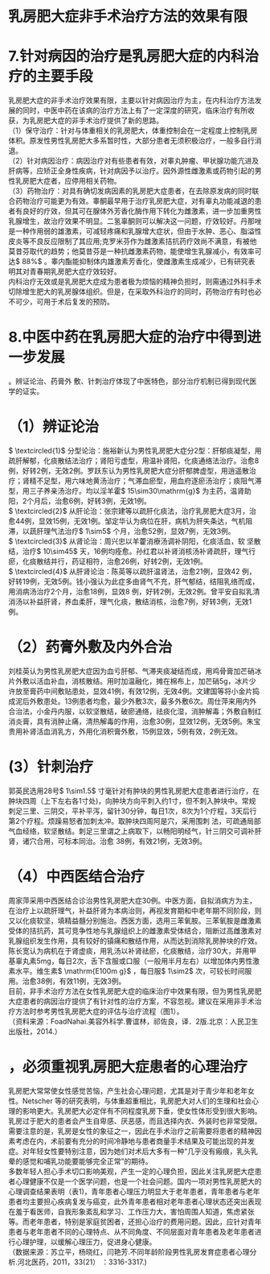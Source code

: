 # 乳房肥大症非手术治疗方法的效果有限  
# 7.针对病因的治疗是乳房肥大症的内科治疗的主要手段  
乳房肥大症的非手术治疗效果有限，主要以针对病因治疗为主，在内科治疗方法发展的同时，中医中药在该病的治疗方法上有了一定深度的研究，临床治疗有所收获，为乳房肥大症的非手术治疗提供了新的思路。  
（1）保守治疗：针对与体重相关的乳房肥大，体重控制会在一定程度上控制乳房体积。原发性男性乳房肥大多系暂时性，大部分患者无须积极治疗，一般多自行消退。  
（2）针对病因治疗：病因治疗对有些患者有效，对睾丸肿瘤、甲状腺功能亢进及肝病等，应矫正全身性疾病，针对病因予以治疗。因外源性雌激素或药物引起的男性乳房肥大症者，应停用相关药物。  
（3）药物治疗：对具有确切发病因素的乳房肥大症患者，在去除原发病的同时联合药物治疗可能更为有效。睾酮最早用于治疗乳房肥大症，对有辜丸功能减退的患者有良好的疗效，但其可在腺体外芳香化酶作用下转化为雌激素，进一步加重男性乳腺增生，故治疗效果不明显。二氢辜酮则可以解决这一问题，疗效较好。丹那唑是一种作用弱的雄激素，可减轻疼痛和乳腺增大症状，但由于水肿、恶心、脂溢性皮炎等不良反应限制了其应用;克罗米芬作为雌激素拮抗药疗效尚不满意，有被他莫昔芬取代的趋势；他莫昔芬是一种抗雌激素药物，能使增生乳腺减小，有效率可达$ 88\%$ 。睾内酯能抑制体内雄激素芳香化，使雌激素生成减少，已有研究表明其对青春期乳房肥大症疗效较好。  
内科治疗无效或是乳房肥大症成为患者极为烦恼的精神负担时，则需通过外科手术切除增生肥大的乳房腺体组织。但是，在采取外科治疗的同时，药物治疗有时也必不可少，可用于术后复发的预防。  
# 8.中医中药在乳房肥大症的治疗中得到进一步发展  
。辨证论治、药膏外 敷、针刺治疗体现了中医特色，部分治疗机制已得到现代医学的证实。  
# （1）辨证论治  
$ \textcircled{1}$    分型论治：施裕新认为男性乳房肥大症分2型：肝郁痰凝型，用疏肝解郁，化痰散结法治疗；肾阳亏虚型，用温补肾阳，化痰通络法治疗。治愈8例，好转2例，无效2例。罗跃东认为男性乳房肥大症分肝郁脾虚型，用逍遥散治疗；肾精不足型，用六味地黄汤治疗；气滞血瘀型，用血府逐瘀汤治疗；痰阻气滞型，用三子养亲汤治疗。均以淫羊霍$ 15\sim30\mathrm{g}$    为主药，温肾助阳，2个月后，治愈6例，好转3例，无效1例。  
$ \textcircled{2}$    从肝论治：张宗建等以疏肝化痰法，治疗乳房肥大症3月，治愈44例，显效15例，无效1例。邹定华认为病位在肝，病机为肝失条达，气机阻滞，以蔬肝理气法治疗$ 1\sim5$ 个月，治愈52例，显效7例，无效3例。  
$ \textcircled{3}$     从肾论治：周兴忠以羊藿消療汤调补阴阳，化痰活血，软 坚散结，治疗$ 10\sim45$ 天，16例均痊愈。孙红君以补肾消核汤补肾疏肝，理气行瘀，化痰散结并行，药证相符，治愈26例，好转2例，无效1例。  
$ \textcircled{4}$     从肝肾论治：陈英等以疏肝温肾法，治愈21例，显效42 例，好转19例，无效5例。钱小强认为此症多由肾气不充，肝气郁结，结阻乳络而成，用消病汤治疗2个月，治愈18例，显效8 例，好转2例，无效2例。曾平安自拟乳清消汤以补益肝肾，养血柔肝，理气化痰，散结消核，治愈7例，好转3例，无效1例。  
# （2）药膏外敷及内外合治  
刘桂英认为男性乳房肥大症因为血亏肝郁、气滞夹痰凝结而成，用鸡骨膏加芒硝冰片外敷以活血补血，消核散结。用时加温融化，摊在棉布上，加芒硝5g，冰片少许放至膏药中间敷贴患处，显效41例，有效12例，无效4例。文建国等将小金片捣成泥后外敷患处。13例患者均愈，最少外敷3次，最多外敷6次。周仕萍来用内外合治法，小金丹内服，以软坚散结，破瘀通络，祛痰化湿，消肿解毒；外敷自制红消炎膏，具有消肿止痛，清热解毒的作用，治愈30例，显效12例，无效5例。朱宝贵用补肾活血消乳方，外用化消积膏外敷，15例显效，5例有效，2例无效。  
# (3）针刺治疗  
郭英民选用28号$ 1\sim1.5$ 寸毫针对有肿块的男性乳房肥大症患者进行治疗，在肿块四周（上下左右各1寸处)，向肿块方向平刺入约1寸，但不刺入肿块中。常规刺足三里、三阴交，平补平泻，留针30分钟，每日1次，8次为1个疗程，3天后行第2个疗程。烦躁易怒者加刺太冲。取肿块四周阿是穴，采用围刺 法，可疏通局部气血经络，软坚散结。刺足三里谓之上病取下，以畅阳明经气，针三阴交可调补肝肾，诸穴合用，可标本同治。治愈 38例，有效21例，无效3例。  
# （4）中西医结合治疗  
周家萍采用中西医结合诊治男性乳房肥大症30例。中医方面，自拟消病方为主，在治疗上以疏肝理气，补益肝肾为本病治则，再视发育期和中老年期不同阶段，则又以化痰软坚，填精益髓分别施治。西医方面，选用三苯氧胺。三苯氧胺是雌激素受体的拮抗药，其可竞争性地与乳腺组织上的雌激素受体结合，阻断过高雌激素对乳腺组织发生作用，具有较好的镇痛和散结作用，从而达到消除乳房肿块的疗效。陈长宽认为病机在于肾虚痰，用乳汤以补肾祛瘀，化痰散结，治疗30大，并用甲基辜丸素5mg，每日2次，舌下含服或口服（一般用半月左右）以增加体内男性激素水平。维生素$ \mathrm{E100m g}$    ，每日服$ 1\sim2$ 次，可较长时间服用。治愈38例，有效11例，无效3例。  
目前，非手术治疗方法在女性乳房肥大症的临床治疗中效果有限，但为男性乳房肥大症患者的病因治疗提供了有针对性的治疗方案，不容忽视。建议在采用非手术治疗方法时参考男性乳房肥大症的评估与治疗流程（图1）。  
（资料来源：FoadNahai.美容外科学.曹谊林，祁佐良，译．2版.北京：人民卫生出版社，2014.）  
# ，必须重视乳房肥大症患者的心理治疗  
乳房肥大常常使女性感觉苦恼，产生社会心理问题，尤其是对于青少年和老年女性。Netscher 等的研究表明，与体重超重相比，乳房肥大对人们的生理和社会心理的影响更大。乳房肥大必定伴有不同程度乳房下垂，使女性体形受到很大影响。乳房过于肥大的患者会产生自卑感、厌恶感，而且选择内衣、外装时也非常受限。需要注意的是，乳房是女性的象征之一，因此在手术治疗之前需要将患者的精神因素考虑在内，术前要有充分的时间冷静地与患者商量手术结果及可能出现的并发症。对年轻女性要特别注意，因为她们对术后大多有一种“几乎没有瘢痕，乳头乳晕的感觉和哺乳功能要能够完全正常”的期待。  
多数年轻人担心手术切口影响美观，产生一定的心理负担，因此关注乳房肥大症患者心理健康不仅是一个医学问题，也是一个社会问题。国内一项对男性乳房肥大的心理调查结果表明（表1)，青年患者心理压力明显大于老年患者，青年患者与老年患者均主要担心疾病复发与癌变，此外青年患者相对老年患者心理状态还突出表现在羞于看医师，自我形象紊乱和学习、工作压力大，害怕周围人知道，焦虑紧张等。而老年患者，特别是家庭贫困者，还担心治疗的费用问题。因此，应针对青年患者与老年患者不同的心理特点、从不同角度、不同层面对青年患者及老年患者进行心理护理，以缓解心理压力，促进身心健康。  
（数据来源：苏立平，杨晓红，闫艳芳.不同年龄阶段男性乳房发育症患者心理分析.河北医药，2011，33(21） ：3316-3317.)  
